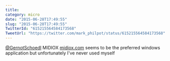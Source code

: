 ```yaml
---
title: 
category: micro
date: "2015-06-28T17:49:55"
slug: "2015-06-28T17:49:55"
TwitterId: "615215564584173568"
TweetUrl: "https://twitter.com/mark_philpot/status/615215564584173568"
---
```


[@GernotSchoedl](https://twitter.com/GernotSchoedl) MIDIOX
[midiox.com](http://www.midiox.com/) seems to be the preferred windows
application but unfortunately I've never used myself
